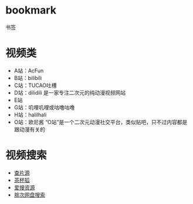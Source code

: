 # bookmark
书签

# 视频类
- A站：AcFun
- B站：bilibili
- C站：TUCAO吐槽
- D站：dilidili  是一家专注二次元的纯动漫视频网站
- E站
- G站：叽哩叽哩或咕噜咕噜
- H站：halilhali
- O站：欧尼酱  “O站”是一个二次元动漫社交平台，类似贴吧，只不过内容都是跟动漫有关的

# 视频搜索
- [查片源](https://www.chapianyuan.com/)
- [茶杯狐](https://www.cupfox.com/)
- [爱搜资源](https://www.aisouziyuan.com)
- [胖次网盘搜索](https://www.panc.cc)

